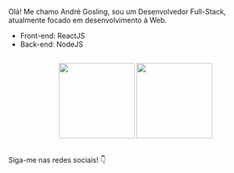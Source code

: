 Olá! Me chamo André Gosling, sou um Desenvolvedor Full-Stack, atualmente focado em desenvolvimento à Web.

* Front-end: ReactJS
* Back-end: NodeJS

##

<div align='center'>
  <img height="150em" src="https://github-readme-stats.vercel.app/api?username=andregosling&show_icons=true&theme=dark&include_all_commits=true&count_private=true%22/%3E">
  <img height="150em" src="https://github-readme-stats.vercel.app/api/top-langs/?username=andregosling&layout=compact&langs_count=7&theme=dark"
</div>

##
    
<div align='left'> 
   <p>Siga-me nas redes sociais! 👇</p>
   <a href="https://www.instagram.com/andregosling_/"><img src="https://img.shields.io/badge/Instagram-E4405F?style=for-the-badge&logo=instagram&logoColor=white" alt="" /></a>
   <a href="https://www.instagram.com/andregosling_/"><img src="https://open.spotify.com/user/7oojis7jp584qlloaeag0g64m?si=2afe86d01e71418e" alt="" /></a>
   <a href="mailto:goslingdbusiness@gmail.com"><img src="https://img.shields.io/badge/Gmail-D14836?style=for-the-badge&logo=gmail&logoColor=white" alt="" /></a>
   <a href="mailto:goslingdbusiness@gmail.com"><img src="https://img.shields.io/badge/Discord-7289DA?style=for-the-badge&logo=discord&logoColor=white" alt="" /></a>
</div>

